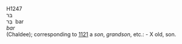 <body>
  <p>H1247<br>  בּר  <br> בַּר  ‎  bar  <br><i>bar </i><br>(Chaldee); corresponding to <a href="h1121.htm">1121</a>  a <i>son</i>, <i>grandson</i>, etc.: -  X old, son.<br></p>
 </body>
